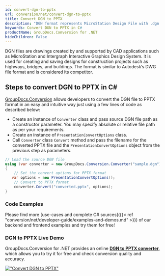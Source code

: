 ```yaml
---
id: convert-dgn-to-pptx
url: conversion/net/convert-dgn-to-pptx
title: Convert DGN to PPTX
description: "DGN format represents MicroStation Design File with .dgn extension. Learn how to convert DGN to PPTX file programmatically in C# language using GroupDocs.Conversion for .NET library."
keywords: Convert DGN to PPTX in C#
productName: GroupDocs.Conversion for .NET
hideChildren: False
---
```


DGN files are drawings created by and supported by CAD applications such as MicroStation and Intergraph Interactive Graphics Design System. It is used for creating and saving designs for construction projects such as highways, bridges, and buildings. The format is similar to Autodesk’s DWG file format and is considered its competitor.

## Steps to convert DGN to PPTX in C#

[GroupDocs.Conversion](https://products.groupdocs.com/conversion/net) allows developers to convert the DGN file to PPTX format in an easy and intuitive way just using a few lines of code as described below:

* Create an instance of `Converter` class and pass source DGN file path as a constructor parameter. You may specify absolute or relative file path as per your requirements. 
* Create an instance of `PresentationConvertOptions` class.
* Call `Converter` class `Convert` method and pass the filename for the converted PPTX file and the `PresentationConvertOptions` object from the previous step as parameters.

```csharp
// Load the source DGN file
using (var converter = new GroupDocs.Conversion.Converter("sample.dgn"))
{
    // Set the convert options for PPTX format
   var options = new PresentationConvertOptions();
    // Convert to PPTX format
    converter.Convert("converted.pptx", options);
}
```

### Code Examples

Please find more [use-cases and complete C# sources]({{< ref "conversion/net/developer-guide/examples-and-demos.md" >}}) of our backend and frontend examples and try them for free!

### DGN to PPTX Live Demo

GroupDocs.Conversion for .NET provides an online [**DGN to PPTX converter**](https://products.groupdocs.app/conversion/dgn-to-pptx), which allows you to try it for free and check conversion quality and accuracy.

[!["Convert DGN to PPTX"](conversion/net/images/convert-to-pptx/convert-dgn-to-pptx.png)](https://products.groupdocs.app/conversion/dgn-to-pptx)